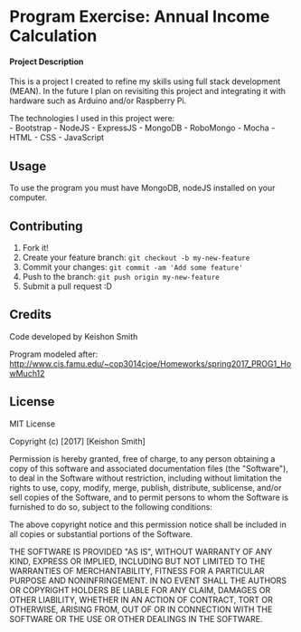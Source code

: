 # Program Exercise: Annual Income Calculation

#### Project Description
This is a project I created to refine my skills using full stack development (MEAN). In the future I plan on revisiting this project and integrating it with hardware such as Arduino and/or Raspberry Pi.  

The technologies I used in this project were:  
    - Bootstrap
    - NodeJS
    - ExpressJS
    - MongoDB
    - RoboMongo
    - Mocha
    - HTML
    - CSS
    - JavaScript
    
## Usage

To use the program you must have MongoDB, nodeJS installed on your computer.
## Contributing

1. Fork it!
2. Create your feature branch: `git checkout -b my-new-feature`
3. Commit your changes: `git commit -am 'Add some feature'`
4. Push to the branch: `git push origin my-new-feature`
5. Submit a pull request :D


## Credits
Code developed by Keishon Smith

Program modeled after:  http://www.cis.famu.edu/~cop3014cjoe/Homeworks/spring2017_PROG1_HowMuch12

## License

MIT License

Copyright (c) [2017] [Keishon Smith]

Permission is hereby granted, free of charge, to any person obtaining a copy
of this software and associated documentation files (the "Software"), to deal
in the Software without restriction, including without limitation the rights
to use, copy, modify, merge, publish, distribute, sublicense, and/or sell
copies of the Software, and to permit persons to whom the Software is
furnished to do so, subject to the following conditions:

The above copyright notice and this permission notice shall be included in all
copies or substantial portions of the Software.

THE SOFTWARE IS PROVIDED "AS IS", WITHOUT WARRANTY OF ANY KIND, EXPRESS OR
IMPLIED, INCLUDING BUT NOT LIMITED TO THE WARRANTIES OF MERCHANTABILITY,
FITNESS FOR A PARTICULAR PURPOSE AND NONINFRINGEMENT. IN NO EVENT SHALL THE
AUTHORS OR COPYRIGHT HOLDERS BE LIABLE FOR ANY CLAIM, DAMAGES OR OTHER
LIABILITY, WHETHER IN AN ACTION OF CONTRACT, TORT OR OTHERWISE, ARISING FROM,
OUT OF OR IN CONNECTION WITH THE SOFTWARE OR THE USE OR OTHER DEALINGS IN THE
SOFTWARE.
